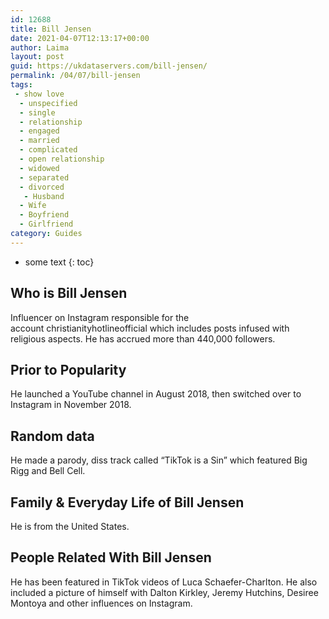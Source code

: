 ```yaml
---
id: 12688
title: Bill Jensen
date: 2021-04-07T12:13:17+00:00
author: Laima
layout: post
guid: https://ukdataservers.com/bill-jensen/
permalink: /04/07/bill-jensen
tags:
 - show love
  - unspecified
  - single
  - relationship
  - engaged
  - married
  - complicated
  - open relationship
  - widowed
  - separated
  - divorced
   - Husband
  - Wife
  - Boyfriend
  - Girlfriend
category: Guides
---
```


* some text
{: toc}


## Who is Bill Jensen
                  
                  
                  
Influencer on Instagram responsible for the account christianityhotlineofficial which includes posts infused with religious aspects. He has accrued more than 440,000 followers. 
                  
              
            
              
            
                
                
                
## Prior to Popularity
                  
                  
                  
He launched a YouTube channel in August 2018, then switched over to Instagram in November 2018. 
                  
              
            
              
            
                
                
                
## Random data
                  
                  
                  
He made a parody, diss track called &#8220;TikTok is a Sin&#8221; which featured Big Rigg and Bell Cell.
                  
              
            
              
            
                
                
                
## Family & Everyday Life of Bill Jensen
                  
                  
                  
He is from the United States.
                  
              
            
              
            
                
                
                
## People Related With Bill Jensen
                  
                  
                  
He has been featured in TikTok videos of Luca Schaefer-Charlton. He also included a picture of himself with Dalton Kirkley, Jeremy Hutchins, Desiree Montoya and other influences on Instagram.
                  
              
            
              
            
                
              
            
              
              
            
            
              
            
          
          
          